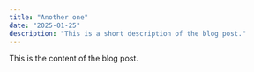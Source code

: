 ```yaml
---
title: "Another one"
date: "2025-01-25"
description: "This is a short description of the blog post."
---
```


This is the content of the blog post.
